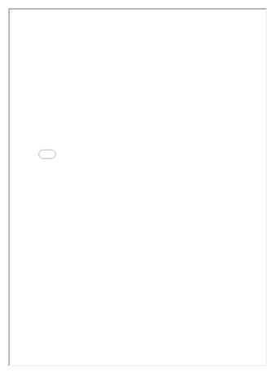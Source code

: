 <section class="page__content e-content" itemprop="text">
  <div style="width: 100%; height:700">
    <iframe src="/assets/CV_Yixiao_Nov2023.pdf" width="100%" height="700">
    </iframe>
  </div>
</section>
